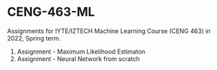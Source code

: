 # CENG-463-ML 
Assignments for IYTE/IZTECH Machine Learning Course (CENG 463) in 2022, Spring term.

1. Assignment  - Maximum Likelihood Estimaton
2. Assignment  - Neural Network from scratch

